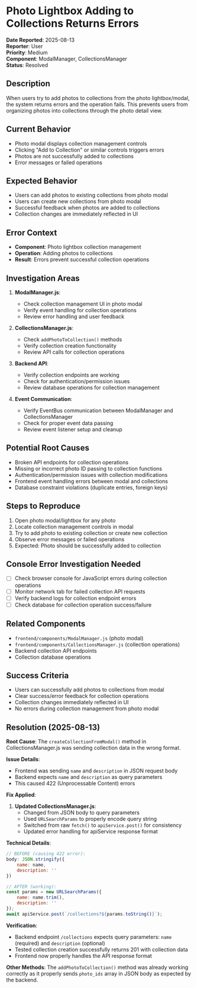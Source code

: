 # Photo Lightbox Adding to Collections Returns Errors

**Date Reported**: 2025-08-13  
**Reporter**: User  
**Priority**: Medium  
**Component**: ModalManager, CollectionsManager  
**Status**: Resolved  

## Description
When users try to add photos to collections from the photo lightbox/modal, the system returns errors and the operation fails. This prevents users from organizing photos into collections through the photo detail view.

## Current Behavior
- Photo modal displays collection management controls
- Clicking "Add to Collection" or similar controls triggers errors
- Photos are not successfully added to collections
- Error messages or failed operations

## Expected Behavior
- Users can add photos to existing collections from photo modal
- Users can create new collections from photo modal
- Successful feedback when photos are added to collections
- Collection changes are immediately reflected in UI

## Error Context
- **Component**: Photo lightbox collection management
- **Operation**: Adding photos to collections
- **Result**: Errors prevent successful collection operations

## Investigation Areas
1. **ModalManager.js**: 
   - Check collection management UI in photo modal
   - Verify event handling for collection operations
   - Review error handling and user feedback

2. **CollectionsManager.js**:
   - Check `addPhotoToCollection()` methods
   - Verify collection creation functionality
   - Review API calls for collection operations

3. **Backend API**:
   - Verify collection endpoints are working
   - Check for authentication/permission issues
   - Review database operations for collection management

4. **Event Communication**:
   - Verify EventBus communication between ModalManager and CollectionsManager
   - Check for proper event data passing
   - Review event listener setup and cleanup

## Potential Root Causes
- Broken API endpoints for collection operations
- Missing or incorrect photo ID passing to collection functions
- Authentication/permission issues with collection modifications
- Frontend event handling errors between modal and collections
- Database constraint violations (duplicate entries, foreign keys)

## Steps to Reproduce
1. Open photo modal/lightbox for any photo
2. Locate collection management controls in modal
3. Try to add photo to existing collection or create new collection
4. Observe error messages or failed operations
5. Expected: Photo should be successfully added to collection

## Console Error Investigation Needed
- [ ] Check browser console for JavaScript errors during collection operations
- [ ] Monitor network tab for failed collection API requests
- [ ] Verify backend logs for collection endpoint errors
- [ ] Check database for collection operation success/failure

## Related Components
- `frontend/components/ModalManager.js` (photo modal)
- `frontend/components/CollectionsManager.js` (collection operations)
- Backend collection API endpoints
- Collection database operations

## Success Criteria
- Users can successfully add photos to collections from modal
- Clear success/error feedback for collection operations
- Collection changes immediately reflected in UI
- No errors during collection management from photo modal

## Resolution (2025-08-13)
**Root Cause**: The `createCollectionFromModal()` method in CollectionsManager.js was sending collection data in the wrong format.

**Issue Details**:
- Frontend was sending `name` and `description` in JSON request body
- Backend expects `name` and `description` as query parameters
- This caused 422 (Unprocessable Content) errors

**Fix Applied**:
1. **Updated CollectionsManager.js**:
   - Changed from JSON body to query parameters
   - Used `URLSearchParams` to properly encode query string
   - Switched from raw `fetch()` to `apiService.post()` for consistency
   - Updated error handling for apiService response format

**Technical Details**:
```javascript
// BEFORE (causing 422 error):
body: JSON.stringify({
    name: name,
    description: ''
})

// AFTER (working):
const params = new URLSearchParams({
    name: name.trim(),
    description: ''
});
await apiService.post(`/collections?${params.toString()}`);
```

**Verification**: 
- Backend endpoint `/collections` expects query parameters: `name` (required) and `description` (optional)
- Tested collection creation successfully returns 201 with collection data
- Frontend now properly handles the API response format

**Other Methods**: The `addPhotoToCollection()` method was already working correctly as it properly sends `photo_ids` array in JSON body as expected by the backend.